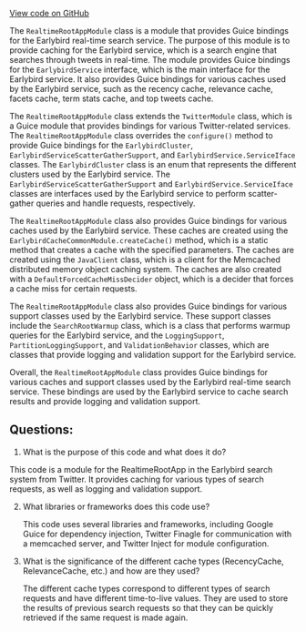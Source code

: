 [View code on GitHub](https://github.com/misbahsy/the-algorithm/src/java/com/twitter/search/earlybird_root/RealtimeRootAppModule.java)

The `RealtimeRootAppModule` class is a module that provides Guice bindings for the Earlybird real-time search service. The purpose of this module is to provide caching for the Earlybird service, which is a search engine that searches through tweets in real-time. The module provides Guice bindings for the `EarlybirdService` interface, which is the main interface for the Earlybird service. It also provides Guice bindings for various caches used by the Earlybird service, such as the recency cache, relevance cache, facets cache, term stats cache, and top tweets cache.

The `RealtimeRootAppModule` class extends the `TwitterModule` class, which is a Guice module that provides bindings for various Twitter-related services. The `RealtimeRootAppModule` class overrides the `configure()` method to provide Guice bindings for the `EarlybirdCluster`, `EarlybirdServiceScatterGatherSupport`, and `EarlybirdService.ServiceIface` classes. The `EarlybirdCluster` class is an enum that represents the different clusters used by the Earlybird service. The `EarlybirdServiceScatterGatherSupport` and `EarlybirdService.ServiceIface` classes are interfaces used by the Earlybird service to perform scatter-gather queries and handle requests, respectively.

The `RealtimeRootAppModule` class also provides Guice bindings for various caches used by the Earlybird service. These caches are created using the `EarlybirdCacheCommonModule.createCache()` method, which is a static method that creates a cache with the specified parameters. The caches are created using the `JavaClient` class, which is a client for the Memcached distributed memory object caching system. The caches are also created with a `DefaultForcedCacheMissDecider` object, which is a decider that forces a cache miss for certain requests.

The `RealtimeRootAppModule` class also provides Guice bindings for various support classes used by the Earlybird service. These support classes include the `SearchRootWarmup` class, which is a class that performs warmup queries for the Earlybird service, and the `LoggingSupport`, `PartitionLoggingSupport`, and `ValidationBehavior` classes, which are classes that provide logging and validation support for the Earlybird service.

Overall, the `RealtimeRootAppModule` class provides Guice bindings for various caches and support classes used by the Earlybird real-time search service. These bindings are used by the Earlybird service to cache search results and provide logging and validation support.
## Questions: 
 1. What is the purpose of this code and what does it do?
   
   This code is a module for the RealtimeRootApp in the Earlybird search system from Twitter. It provides caching for various types of search requests, as well as logging and validation support.

2. What libraries or frameworks does this code use?
   
   This code uses several libraries and frameworks, including Google Guice for dependency injection, Twitter Finagle for communication with a memcached server, and Twitter Inject for module configuration.

3. What is the significance of the different cache types (RecencyCache, RelevanceCache, etc.) and how are they used?
   
   The different cache types correspond to different types of search requests and have different time-to-live values. They are used to store the results of previous search requests so that they can be quickly retrieved if the same request is made again.